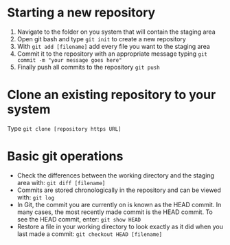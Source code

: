 ﻿# Starting a new repository
1. Navigate to the folder on you system that will contain the staging area
2. Open git bash and type ```git init``` to create a new repository
3. With ```git add [filename]``` add every file you want to the staging area
4. Commit it to the repository with an appropriate message typing ```git commit -m "your message goes here"```
5. Finally push all commits to the repository ```git push```

# Clone an existing repository to your system
Type ```git clone [repository https URL]```

# Basic git operations
* Check the differences between the working directory and the staging area with: ```git diff [filename]```
* Commits are stored chronologically in the repository and can be viewed with: ```git log```
* In Git, the commit you are currently on is known as the HEAD commit. In many cases, the most recently made commit is the HEAD commit.
To see the HEAD commit, enter: ```git show HEAD```
* Restore a file in your working directory to look exactly as it did when you last made a commit: ```git checkout HEAD [filename] ```


